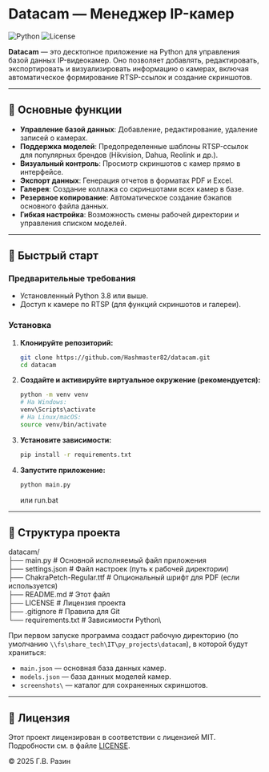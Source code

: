 # Datacam — Менеджер IP-камер

![Python](https://img.shields.io/badge/Python-3.8%2B-blue)
![License](https://img.shields.io/badge/License-MIT-green)

**Datacam** — это десктопное приложение на Python для управления базой данных IP-видеокамер. Оно позволяет добавлять, редактировать, экспортировать и визуализировать информацию о камерах, включая автоматическое формирование RTSP-ссылок и создание скриншотов.

---

## 📸 Основные функции

*   **Управление базой данных**: Добавление, редактирование, удаление записей о камерах.
*   **Поддержка моделей**: Предопределенные шаблоны RTSP-ссылок для популярных брендов (Hikvision, Dahua, Reolink и др.).
*   **Визуальный контроль**: Просмотр скриншотов с камер прямо в интерфейсе.
*   **Экспорт данных**: Генерация отчетов в форматах PDF и Excel.
*   **Галерея**: Создание коллажа со скриншотами всех камер в базе.
*   **Резервное копирование**: Автоматическое создание бэкапов основного файла данных.
*   **Гибкая настройка**: Возможность смены рабочей директории и управления списком моделей.

---

## 🚀 Быстрый старт

### Предварительные требования

*   Установленный Python 3.8 или выше.
*   Доступ к камере по RTSP (для функций скриншотов и галереи).

### Установка

1.  **Клонируйте репозиторий:**
    ```bash
    git clone https://github.com/Hashmaster82/datacam.git
    cd datacam
    ```

2.  **Создайте и активируйте виртуальное окружение (рекомендуется):**
    ```bash
    python -m venv venv
    # На Windows:
    venv\Scripts\activate
    # На Linux/macOS:
    source venv/bin/activate
    ```

3.  **Установите зависимости:**
    ```bash
    pip install -r requirements.txt
    ```

4.  **Запустите приложение:**
    ```bash
    python main.py
    ```
    или run.bat

---

## 📁 Структура проекта
datacam/\
├── main.py # Основной исполняемый файл приложения\
├── settings.json # Файл настроек (путь к рабочей директории)\
├── ChakraPetch-Regular.ttf # Опциональный шрифт для PDF (если используется)\
├── README.md # Этот файл\
├── LICENSE # Лицензия проекта\
├── .gitignore # Правила для Git\
└── requirements.txt # Зависимости Python\

При первом запуске программа создаст рабочую директорию (по умолчанию `\\fs\share_tech\IT\py_projects\datacam`), в которой будут храниться:
*   `main.json` — основная база данных камер.
*   `models.json` — база данных моделей камер.
*   `screenshots\` — каталог для сохраненных скриншотов.

---


## 📜 Лицензия

Этот проект лицензирован в соответствии с лицензией MIT. Подробности см. в файле [LICENSE](LICENSE).

© 2025 Г.В. Разин
